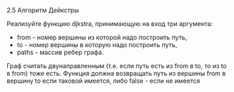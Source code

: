 2.5 Алгоритм Дейкстры

Реализуйте функцию djkstra, принимающую на вход три аргумента: 
+ from - номер вершины из которой надо построить путь, 
+ to - номер вершины в которую надо построить путь, 
+ paths - массив ребер графа. 

Граф считать двунаправленным (т.е. если путь есть из from в to, то из to в from) тоже есть. 
Функция должна возвращать путь из вершины from в вершину to если таковой имеется, либо false - если не имеется